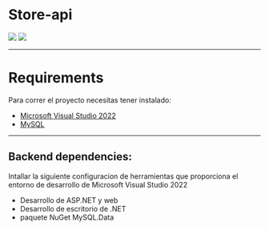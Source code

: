 # Store-api

![](https://img.shields.io/badge/Project%20Version-0.0.1-brightgreen) ![](https://img.shields.io/badge/node-%3E=%2016.0.0-brightgreen)

---

# Requirements

Para correr el proyecto necesitas tener instalado:

- [Microsoft Visual Studio 2022](https://visualstudio.microsoft.com/es/downloads/)
- [MySQL](https://dev.mysql.com/downloads/installer/)

---

## Backend dependencies:

Intallar la siguiente configuracion de herramientas que proporciona el entorno de desarrollo de Microsoft Visual Studio 2022

- Desarrollo de ASP.NET y web
- Desarrollo de escritorio de .NET
- paquete NuGet MySQL.Data
